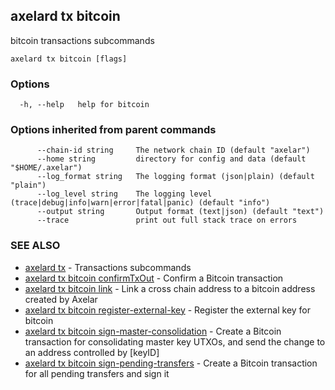 ## axelard tx bitcoin

bitcoin transactions subcommands

```
axelard tx bitcoin [flags]
```

### Options

```
  -h, --help   help for bitcoin
```

### Options inherited from parent commands

```
      --chain-id string     The network chain ID (default "axelar")
      --home string         directory for config and data (default "$HOME/.axelar")
      --log_format string   The logging format (json|plain) (default "plain")
      --log_level string    The logging level (trace|debug|info|warn|error|fatal|panic) (default "info")
      --output string       Output format (text|json) (default "text")
      --trace               print out full stack trace on errors
```

### SEE ALSO

- [axelard tx](axelard_tx.md)	 - Transactions subcommands
- [axelard tx bitcoin confirmTxOut](axelard_tx_bitcoin_confirmTxOut.md)	 - Confirm a Bitcoin transaction
- [axelard tx bitcoin link](axelard_tx_bitcoin_link.md)	 - Link a cross chain address to a bitcoin address created by Axelar
- [axelard tx bitcoin register-external-key](axelard_tx_bitcoin_register-external-key.md)	 - Register the external key for bitcoin
- [axelard tx bitcoin sign-master-consolidation](axelard_tx_bitcoin_sign-master-consolidation.md)	 - Create a Bitcoin transaction for consolidating master key UTXOs, and send the change to an address controlled by \[keyID\]
- [axelard tx bitcoin sign-pending-transfers](axelard_tx_bitcoin_sign-pending-transfers.md)	 - Create a Bitcoin transaction for all pending transfers and sign it
